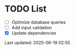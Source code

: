 # TODO List

- [ ] Optimize database queries
- [ ] Add input validation
- [x] Update dependencies

Last updated: 2025-06-19 02:55
